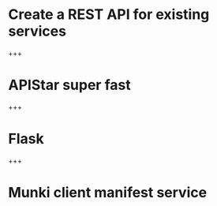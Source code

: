 # Create a REST API for existing services
+++
# APIStar super fast
+++
# Flask
+++
# Munki client manifest service
